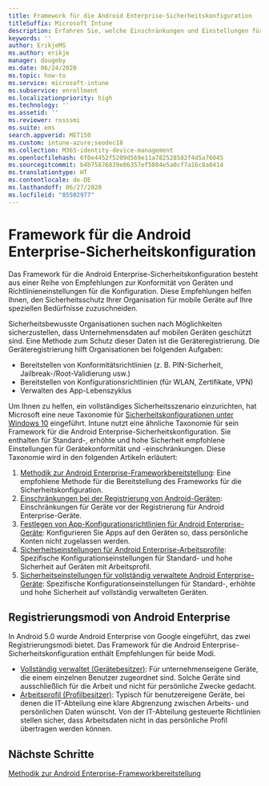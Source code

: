 ```yaml
---
title: Framework für die Android Enterprise-Sicherheitskonfiguration
titleSuffix: Microsoft Intune
description: Erfahren Sie, welche Einschränkungen und Einstellungen für die Sicherheitsstufen „Standard“ und „Hoch“ für Android Enterprise-Geräte vorgesehen sind.
keywords: ''
author: ErikjeMS
ms.author: erikje
manager: dougeby
ms.date: 06/24/2020
ms.topic: how-to
ms.service: microsoft-intune
ms.subservice: enrollment
ms.localizationpriority: high
ms.technology: ''
ms.assetid: ''
ms.reviewer: rosssmi
ms.suite: ems
search.appverid: MET150
ms.custom: intune-azure;seodec18
ms.collection: M365-identity-device-management
ms.openlocfilehash: 6f0e4452f5209d569e11a782528582f4d5a76045
ms.sourcegitcommit: b4b75876839e86357ef5804e5a0cf7a16c8a0414
ms.translationtype: HT
ms.contentlocale: de-DE
ms.lasthandoff: 06/27/2020
ms.locfileid: "85502977"
---
```

# <a name="android-enterprise-security-configuration-framework"></a>Framework für die Android Enterprise-Sicherheitskonfiguration

Das Framework für die Android Enterprise-Sicherheitskonfiguration besteht aus einer Reihe von Empfehlungen zur Konformität von Geräten und Richtlinieneinstellungen für die Konfiguration. Diese Empfehlungen helfen Ihnen, den Sicherheitsschutz Ihrer Organisation für mobile Geräte auf Ihre speziellen Bedürfnisse zuzuschneiden.

Sicherheitsbewusste Organisationen suchen nach Möglichkeiten sicherzustellen, dass Unternehmensdaten auf mobilen Geräten geschützt sind. Eine Methode zum Schutz dieser Daten ist die Geräteregistrierung. Die Geräteregistrierung hilft Organisationen bei folgenden Aufgaben:
- Bereitstellen von Konformitätsrichtlinien (z. B. PIN-Sicherheit, Jailbreak-/Root-Validierung usw.)
- Bereitstellen von Konfigurationsrichtlinien (für WLAN, Zertifikate, VPN)
- Verwalten des App-Lebenszyklus

Um Ihnen zu helfen, ein vollständiges Sicherheitsszenario einzurichten, hat Microsoft eine neue Taxonomie für [Sicherheitskonfigurationen unter Windows 10](https://aka.ms/secconframework) eingeführt. Intune nutzt eine ähnliche Taxonomie für sein Framework für die Android Enterprise-Sicherheitskonfiguration. Sie enthalten für Standard-, erhöhte und hohe Sicherheit empfohlene Einstellungen für Gerätekonformität und -einschränkungen. Diese Taxonomie wird in den folgenden Artikeln erläutert:

1. [Methodik zur Android Enterprise-Frameworkbereitstellung](framework-deployment-methodology.md): Eine empfohlene Methode für die Bereitstellung des Frameworks für die Sicherheitskonfiguration.
2. [Einschränkungen bei der Registrierung von Android-Geräten](device-enrollment-restrictions.md): Einschränkungen für Geräte vor der Registrierung für Android Enterprise-Geräte.
3. [Festlegen von App-Konfigurationsrichtlinien für Android Enterprise-Geräte](android-app-configuration-policies.md): Konfigurieren Sie Apps auf den Geräten so, dass persönliche Konten nicht zugelassen werden.
4. [Sicherheitseinstellungen für Android Enterprise-Arbeitsprofile](android-work-profile-security-settings.md): Spezifische Konfigurationseinstellungen für Standard- und hohe Sicherheit auf Geräten mit Arbeitsprofil.
5. [Sicherheitseinstellungen für vollständig verwaltete Android Enterprise-Geräte](android-fully-managed-security-settings.md): Spezifische Konfigurationseinstellungen für Standard-, erhöhte und hohe Sicherheit auf vollständig verwalteten Geräten.

## <a name="android-enterprise-enrollment-modes"></a>Registrierungsmodi von Android Enterprise

In Android 5.0 wurde Android Enterprise von Google eingeführt, das zwei Registrierungsmodi bietet. Das Framework für die Android Enterprise-Sicherheitskonfiguration enthält Empfehlungen für beide Modi.
- [Vollständig verwaltet (Gerätebesitzer)](android-fully-managed-enroll.md): Für unternehmenseigene Geräte, die einem einzelnen Benutzer zugeordnet sind. Solche Geräte sind ausschließlich für die Arbeit und nicht für persönliche Zwecke gedacht.
- [Arbeitsprofil (Profilbesitzer)](android-work-profile-enroll.md): Typisch für benutzereigene Geräte, bei denen die IT-Abteilung eine klare Abgrenzung zwischen Arbeits- und persönlichen Daten wünscht. Von der IT-Abteilung gesteuerte Richtlinien stellen sicher, dass Arbeitsdaten nicht in das persönliche Profil übertragen werden können.


## <a name="next-steps"></a>Nächste Schritte

[Methodik zur Android Enterprise-Frameworkbereitstellung](framework-deployment-methodology.md)